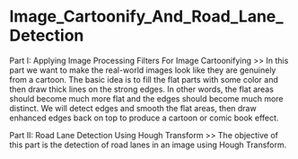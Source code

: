 # Image_Cartoonify_And_Road_Lane_Detection
 
Part I: Applying Image Processing Filters For Image Cartoonifying >> 
In this part we want to make the real-world images look like they are genuinely
from a cartoon. The basic idea is to fill the flat parts with some color and then draw thick
lines on the strong edges. In other words, the flat areas should become much more flat and the
edges should become much more distinct. We will detect edges and smooth the flat areas, then
draw enhanced edges back on top to produce a cartoon or comic book effect.

Part II: Road Lane Detection Using Hough Transform >>
The objective of this part is the detection of road lanes in an image using
Hough Transform.